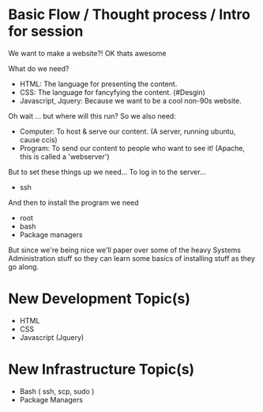 # Basic Flow / Thought process / Intro for session
We want to make a website?! OK thats awesome

What do we need?
* HTML: The language for presenting the content.
* CSS: The language for fancyfying the content. (#Desgin)
* Javascript, Jquery: Because we want to be a cool non-90s website.

Oh wait ... but where will this run?
So we also need:
* Computer: To host & serve our content.
(A server, running ubuntu, cause ccis)
* Program: To send our content to people who want to see it!
(Apache, this is called a 'webserver')

But to set these things up we need...
To log in to the server...
* ssh

And then to install the program we need
* root
* bash
* Package managers

But since we're being nice we'll paper over some of the heavy Systems
Administration stuff so they can learn some basics of installing stuff
as they go along.

# New Development Topic(s)
* HTML
* CSS
* Javascript (Jquery)

# New Infrastructure Topic(s)
* Bash ( ssh, scp, sudo )
* Package Managers


